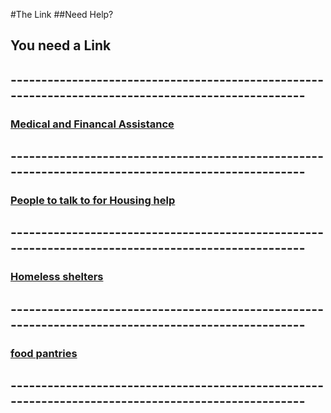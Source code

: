 #The Link
##Need Help?
## You need a Link
## ---------------------------------------------------------------------------------------------------
### [Medical and Financal Assistance](https://www.benefits.gov/)
## ---------------------------------------------------------------------------------------------------
### [People to talk to for Housing help](https://www.michigan.gov/mshda/rental/cera)
## ---------------------------------------------------------------------------------------------------
### [Homeless shelters](https://www.homelessshelterdirectory.org/city/mi-dearborn)
## ---------------------------------------------------------------------------------------------------
### [food pantries](https://www.foodpantries.org/ci/mi-dearborn)
## ---------------------------------------------------------------------------------------------------
